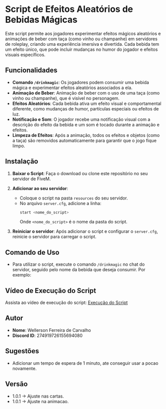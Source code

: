 # Script de Efeitos Aleatórios de Bebidas Mágicas

Este script permite aos jogadores experimentar efeitos mágicos aleatórios e animações de beber com taça (como vinho ou champanhe) em servidores de roleplay, criando uma experiência imersiva e divertida. Cada bebida tem um efeito único, que pode incluir mudanças no humor do jogador e efeitos visuais específicos.

## Funcionalidades

- **Comando `/drinkmagic`**: Os jogadores podem consumir uma bebida mágica e experimentar efeitos aleatórios associados a ela.
- **Animação de Beber**: Animação de beber com o uso de uma taça (como vinho ou champanhe), que é visível no personagem.
- **Efeitos Aleatórios**: Cada bebida ativa um efeito visual e comportamental diferente, como mudanças de humor, partículas especiais ou efeitos de luz.
- **Notificação e Som**: O jogador recebe uma notificação visual com a descrição do efeito da bebida e um som é tocado durante a animação e efeitos.
- **Limpeza de Efeitos**: Após a animação, todos os efeitos e objetos (como a taça) são removidos automaticamente para garantir que o jogo fique limpo.

## Instalação

1. **Baixar o Script**: Faça o download ou clone este repositório no seu servidor de FiveM.
2. **Adicionar ao seu servidor**:
   - Coloque o script na pasta `resources` do seu servidor.
   - No arquivo `server.cfg`, adicione a linha:  
     ```bash
     start <nome_do_script>
     ```
     Onde `<nome_do_script>` é o nome da pasta do script.

3. **Reiniciar o servidor**: Após adicionar o script e configurar o `server.cfg`, reinicie o servidor para carregar o script.

## Comando de Uso

- Para utilizar o script, execute o comando `/drinkmagic` no chat do servidor, seguido pelo nome da bebida que deseja consumir. Por exemplo:

## Vídeo de Execução do Script

Assista ao vídeo de execução do script: [Execução do Script](https://drive.google.com/file/d/1ADZTlegLyfen2dROxD9xY6vLoLhRMJrC/view?usp=sharing)

## Autor

- **Nome**: Wellerson Ferreira de Carvalho  
- **Discord ID**: 274919726155694080

## Sugestões

- Adicionar um tempo de espera de 1 minuto, ate conseguir usar a pocao novamente.

## Versão

- 1.0.1 -> Ajuste nas cartas.
- 1.0.1 -> Ajuste na animacao.
